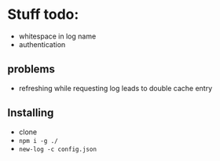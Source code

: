 # Stuff todo:

- whitespace in log name
- authentication

## problems

- refreshing while requesting log leads to double cache entry

## Installing

- clone
- `npm i -g ./`
- `new-log -c config.json`
